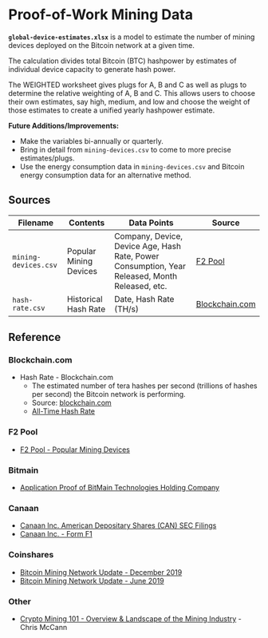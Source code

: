 # Proof-of-Work Mining Data

**`global-device-estimates.xlsx`** is a model to estimate the number of mining devices deployed on the Bitcoin network at a given time.

The calculation divides total Bitcoin (BTC) hashpower by estimates of individual device capacity to generate hash power.

The WEIGHTED worksheet gives plugs for A, B and C as well as plugs to determine the relative weighting of A, B and C. This allows users to choose their own estimates, say high, medium, and low and choose the weight of those estimates to create a unified yearly hashpower estimate. 

**Future Additions/Improvements:**

* Make the variables bi-annually or quarterly.
* Bring in detail from `mining-devices.csv` to come to more precise estimates/plugs.
* Use the energy consumption data in `mining-devices.csv` and Bitcoin energy consumption data for an alternative method.

Sources
-------

| Filename             | Contents               | Data Points                                                                                    | Source                                                                      |
| -------------------- | ---------------------- | ---------------------------------------------------------------------------------------------- | --------------------------------------------------------------------------- |
| `mining-devices.csv` | Popular Mining Devices | Company, Device, Device Age, Hash Rate, Power Consumption, Year Released, Month Released, etc. | [F2 Pool](https://www.f2pool.com/miners?currency_code=btc)                  |
| `hash-rate.csv`      | Historical Hash Rate   | Date, Hash Rate (TH/s)                                                                         | [Blockchain.com ](https://www.blockchain.com/charts/hash-rate?timespan=all) |



Reference
---------

### Blockchain.com
* Hash Rate - Blockchain.com
    - The estimated number of tera hashes per second (trillions of hashes per second) the Bitcoin network is performing.
    - Source: [blockchain.com](https://www.blockchain.com/charts/hash-rate)
    - [All-Time Hash Rate](https://www.blockchain.com/charts/hash-rate?timespan=all)

### F2 Pool
* [F2 Pool - Popular Mining Devices](https://www.f2pool.com/miners?currency_code=btc)

### Bitmain
* [Application Proof of BitMain Technologies Holding Company](http://templatelab.com/bitmain-ipo-prospectus/)

### Canaan
* [Canaan Inc. American Depositary Shares (CAN) SEC Filings](https://www.nasdaq.com/market-activity/stocks/can/sec-filings)
* [Canaan Inc. - Form F1](https://secfilings.nasdaq.com/filingFrameset.asp?FilingID=13703543&CoName=CANAAN+INC%2E&eHTML=&FileName=&FilePath=&FormType=F%2D1&Market=&RcvdDate=10%2F28%2F2019&site=&sitesubtype=&Ticker=&View=html)

### Coinshares
* [Bitcoin Mining Network Update - December 2019](https://coinsharesgroup.com/research/bitcoin-mining-network-december-2019)
* [Bitcoin Mining Network Update - June 2019](https://coinsharesgroup.com/research/bitcoin-mining-network-june-2019)

### Other
* [Crypto Mining 101 - Overview & Landscape of the Mining Industry](https://www.chrismccann.com/blog/crypto-mining-101-overview-and-landscape-of-the-mining-industry) - Chris McCann
